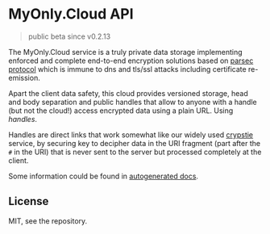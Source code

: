 # MyOnly.Cloud API

> public beta since v0.2.13


The MyOnly.Cloud service is a truly private data storage implementing
enforced and complete end-to-end encryption solutions based on [parsec protocol](https://kb.universablockchain.com/parsec_1_specifications/303) which is immune to dns and tls/ssl attacks including certificate re-emission. 

Apart the client data safety, this cloud provides versioned storage, head and body separation and public handles that allow to anyone with a handle (but not the cloud!) access encrypted data using a plain URL. Using _handles_. 

Handles are direct links that work somewhat like our widely used [crypstie](https://crypstie.com) service, by securing key to decipher data in the URI fragment (part after the `#` in the URI) that is never sent to the server but processed completely at the client. 

Some information could be found in [autogenerated docs](https://kb.universablockchain.com/system/static/myonlycloud_js/index.html).

## License 

MIT, see the repository.
